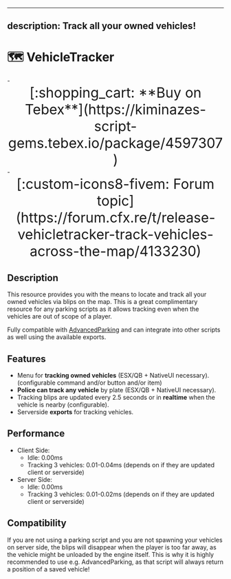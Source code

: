 
---
description: Track all your owned vehicles!
---

# 🗺️ VehicleTracker

<div class="grid cards" markdown>
- <center><span style="font-size: 32px;">[:shopping_cart: **Buy on Tebex**](https://kiminazes-script-gems.tebex.io/package/4597307)</span></center>
- <center><span style="font-size: 32px;">[:custom-icons8-fivem: Forum topic](https://forum.cfx.re/t/release-vehicletracker-track-vehicles-across-the-map/4133230)</span></center>
</div>

## Description

This resource provides you with the means to locate and track all your owned vehicles via blips on 
the map. This is a great complimentary resource for any parking scripts as it allows tracking even 
when the vehicles are out of scope of a player.

Fully compatible with [AdvancedParking](https://forum.cfx.re/t/release-advancedparking-prevents-despawns/2099582) 
and can integrate into other scripts as well using the available exports.

<div class="youtube-placeholder" data-videotitle="VehicleTracker Showcase" data-videoid="Yg4H8DYa9r8"></div>

## Features

* Menu for **tracking owned vehicles** (ESX/QB + NativeUI necessary). (configurable command and/or 
  button and/or item)
* **Police can track any vehicle** by plate (ESX/QB + NativeUI necessary).
* Tracking blips are updated every 2.5 seconds or in **realtime** when the vehicle is nearby 
  (configurable).
* Serverside **exports** for tracking vehicles.

## Performance

* Client Side:
  * Idle: 0.00ms
  * Tracking 3 vehicles: 0.01-0.04ms (depends on if they are updated client or serverside)
* Server Side:
  * Idle: 0.00ms
  * Tracking 3 vehicles: 0.01-0.02ms (depends on if they are updated client or serverside)

## Compatibility

If you are not using a parking script and you are not spawning your vehicles on server side, the 
blips will disappear when the player is too far away, as the vehicle might be unloaded by the 
engine itself. This is why it is highly recommended to use e.g. AdvancedParking, as that script 
will always return a position of a saved vehicle!
